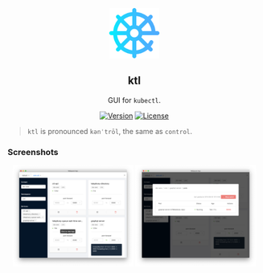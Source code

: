 <p align="center"><img width="100" src="https://raw.githubusercontent.com/cheng-kang/ktl/master/docs/img/ktl.png" alt="ktl logo"></p>

<h2 align="center">ktl</h2>

<p align="center">GUI for <code>kubectl</code>.</p>

<p align="center">
  <a href="https://www.npmjs.com/package/@chengkang/ktl"><img src="https://img.shields.io/npm/v/@chengkang/ktl.svg" alt="Version"></a>
  <a href="https://www.npmjs.com/package/@chengkang/ktl"><img src="https://img.shields.io/npm/l/@chengkang/ktl.svg" alt="License"></a>
</p>

> `ktl` is pronounced `kənˈtrōl`, the same as `control`.

### Screenshots

<p align="center">
  <img width="240" src="https://raw.githubusercontent.com/cheng-kang/ktl/master/docs/img/services.png" alt="services"/>
  <img width="240" src="https://raw.githubusercontent.com/cheng-kang/ktl/master/docs/img/pods.png" alt="pods"/>
</p>
